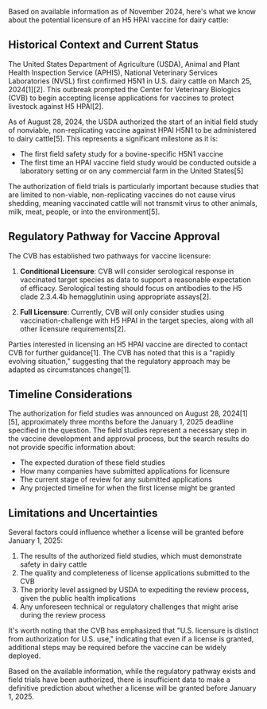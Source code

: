 Based on available information as of November 2024, here's what we know about the potential licensure of an H5 HPAI vaccine for dairy cattle:

## Historical Context and Current Status

The United States Department of Agriculture (USDA), Animal and Plant Health Inspection Service (APHIS), National Veterinary Services Laboratories (NVSL) first confirmed H5N1 in U.S. dairy cattle on March 25, 2024[1][2]. This outbreak prompted the Center for Veterinary Biologics (CVB) to begin accepting license applications for vaccines to protect livestock against H5 HPAI[2].

As of August 28, 2024, the USDA authorized the start of an initial field study of nonviable, non-replicating vaccine against HPAI H5N1 to be administered to dairy cattle[5]. This represents a significant milestone as it is:

- The first field safety study for a bovine-specific H5N1 vaccine
- The first time an HPAI vaccine field study would be conducted outside a laboratory setting or on any commercial farm in the United States[5]

The authorization of field trials is particularly important because studies that are limited to non-viable, non-replicating vaccines do not cause virus shedding, meaning vaccinated cattle will not transmit virus to other animals, milk, meat, people, or into the environment[5].

## Regulatory Pathway for Vaccine Approval

The CVB has established two pathways for vaccine licensure:

1. **Conditional Licensure**: CVB will consider serological response in vaccinated target species as data to support a reasonable expectation of efficacy. Serological testing should focus on antibodies to the H5 clade 2.3.4.4b hemagglutinin using appropriate assays[2].

2. **Full Licensure**: Currently, CVB will only consider studies using vaccination-challenge with H5 HPAI in the target species, along with all other licensure requirements[2].

Parties interested in licensing an H5 HPAI vaccine are directed to contact CVB for further guidance[1]. The CVB has noted that this is a "rapidly evolving situation," suggesting that the regulatory approach may be adapted as circumstances change[1].

## Timeline Considerations

The authorization for field studies was announced on August 28, 2024[1][5], approximately three months before the January 1, 2025 deadline specified in the question. The field studies represent a necessary step in the vaccine development and approval process, but the search results do not provide specific information about:

- The expected duration of these field studies
- How many companies have submitted applications for licensure
- The current stage of review for any submitted applications
- Any projected timeline for when the first license might be granted

## Limitations and Uncertainties

Several factors could influence whether a license will be granted before January 1, 2025:

1. The results of the authorized field studies, which must demonstrate safety in dairy cattle
2. The quality and completeness of license applications submitted to the CVB
3. The priority level assigned by USDA to expediting the review process, given the public health implications
4. Any unforeseen technical or regulatory challenges that might arise during the review process

It's worth noting that the CVB has emphasized that "U.S. licensure is distinct from authorization for U.S. use," indicating that even if a license is granted, additional steps may be required before the vaccine can be widely deployed.

Based on the available information, while the regulatory pathway exists and field trials have been authorized, there is insufficient data to make a definitive prediction about whether a license will be granted before January 1, 2025.